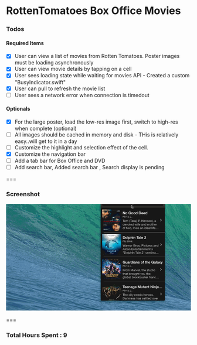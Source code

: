 RottenTomatoes Box Office Movies
============

### Todos

#### Required Items

- [x] User can view a list of movies from Rotten Tomatoes. Poster images must be loading asynchronously
- [x] User can view movie details by tapping on a cell
- [x] User sees loading state while waiting for movies API - Created a custom "BusyIndicator.swift"
- [x] User can pull to refresh the movie list
- [ ]  User sees a network error when connection is timedout

#### Optionals
- [x] For the large poster, load the low-res image first, switch to high-res when complete (optional)
- [ ] All images should be cached in memory and disk - THis is relatively easy..will get to it in a day
- [ ] Customize the highlight and selection effect of the cell.
- [x] Customize the navigation bar
- [ ] Add a tab bar for Box Office and DVD
- [ ] Add search bar, Added search bar , Search display is pending

===

### Screenshot

![Movie List](https://github.com/RameshRM/ios-learning/blob/master/MovieList.gif)

===

### Total Hours Spent : 9